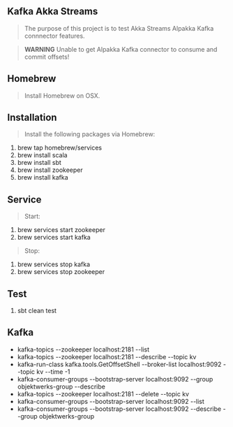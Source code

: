 Kafka Akka Streams
------------------
>The purpose of this project is to test Akka Streams Alpakka Kafka connnector features.

>**WARNING** Unable to get Alpakka Kafka connector to consume and commit offsets!

Homebrew
--------
>Install Homebrew on OSX.

Installation
------------
>Install the following packages via Homebrew:

1. brew tap homebrew/services
2. brew install scala
3. brew install sbt
4. brew install zookeeper
5. brew install kafka

Service
-------
>Start:

1. brew services start zookeeper
2. brew services start kafka

>Stop:

1. brew services stop kafka
2. brew services stop zookeeper

Test
----
1. sbt clean test

Kafka
-----
* kafka-topics --zookeeper localhost:2181 --list
* kafka-topics --zookeeper localhost:2181 --describe --topic kv
* kafka-run-class kafka.tools.GetOffsetShell --broker-list localhost:9092 --topic kv --time -1
* kafka-consumer-groups --bootstrap-server localhost:9092 --group objektwerks-group --describe
* kafka-topics --zookeeper localhost:2181 --delete --topic kv
* kafka-consumer-groups --bootstrap-server localhost:9092 --list
* kafka-consumer-groups --bootstrap-server localhost:9092 --describe --group objektwerks-group